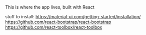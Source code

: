 This is where the app lives, built with React

stuff to install:
https://material-ui.com/getting-started/installation/
https://github.com/react-bootstrap/react-bootstrap
https://github.com/react-toolbox/react-toolbox
